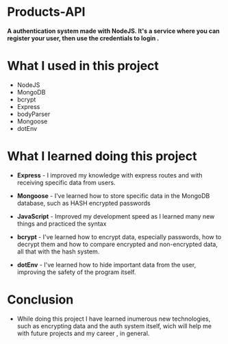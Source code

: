 # Products-API
**A authentication system  made with NodeJS. It's a service where you can register your user, then use the credentials to login .**
# What I used in this project
- NodeJS
- MongoDB
- bcrypt
- Express
- bodyParser
- Mongoose
- dotEnv

# What I learned doing this project

- **Express** - I improved my knowledge with express routes and with receiving specific data from users.

- **Mongoose** - I've learned how to store specific data in the MongoDB database, such as HASH encrypted passwords

- **JavaScript** - Improved my development speed as I learned many new things and practiced the syntax

- **bcrypt** -  I've learned how to encrypt data, especially passwords, how to decrypt them and how to compare encrypted and non-encrypted data, all that with the hash system.
- **dotEnv** - I've learned how to hide important data from the user, improving the safety of the program itself.


# Conclusion

* While doing this project I have learned inumerous new technologies, such as encrypting data and the auth system itself, wich will help me with future projects and my career , in general.
